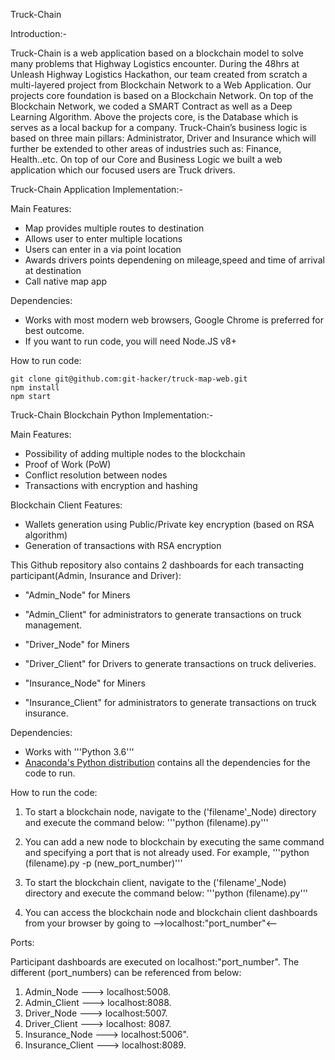 Truck-Chain

Introduction:-

Truck-Chain is a web application based on a blockchain model to solve many problems that Highway Logistics encounter. During the 48hrs at Unleash Highway Logistics Hackathon, our team created from scratch a multi-layered project from Blockchain Network to a Web Application. 
Our projects core foundation is based on a Blockchain Network. On top of the Blockchain Network, we coded a SMART Contract as well as a Deep Learning Algorithm. Above the projects core, is the Database which is serves as a local backup for a company. Truck-Chain’s business logic is based on three main pillars: Administrator, Driver and Insurance which will further be extended to other areas of industries such as: Finance, Health..etc. On top of our Core and Business Logic we built a web application which our focused users are Truck drivers. 

Truck-Chain Application Implementation:-

Main Features:

- Map provides multiple routes to destination
- Allows user to enter multiple locations
- Users can enter in a via point location
- Awards drivers points dependening on mileage,speed and time of arrival at destination
- Call native map app

Dependencies:

- Works with most modern web browsers, Google Chrome is preferred for best outcome.
- If you want to run code, you will need Node.JS v8+

How to run code:
```Shell
git clone git@github.com:git-hacker/truck-map-web.git
npm install
npm start
```
Truck-Chain Blockchain Python Implementation:-


Main Features:

- Possibility of adding multiple nodes to the blockchain
- Proof of Work (PoW)
- Conflict resolution between nodes
- Transactions with encryption and hashing


Blockchain Client Features:

- Wallets generation using Public/Private key encryption (based on RSA algorithm)
- Generation of transactions with RSA encryption 

This Github repository also contains 2 dashboards for each transacting participant(Admin, Insurance and Driver): 

- "Admin_Node" for Miners 
- "Admin_Client" for administrators to generate transactions on truck management.

- "Driver_Node" for Miners 
- "Driver_Client" for Drivers to generate transactions on truck deliveries. 

- "Insurance_Node" for Miners 
- "Insurance_Client" for administrators to generate transactions on truck insurance. 


Dependencies:

- Works with '''Python 3.6'''
- [Anaconda's Python distribution](https://www.continuum.io/downloads) contains all the dependencies for the code to run.


How to run the code:

1. To start a blockchain node, navigate to the ('filename'_Node) directory and execute the command below:
'''python (filename).py'''

2. You can add a new node to blockchain by executing the same command and specifying a port that is not already used. For example, '''python (filename).py -p (new_port_number)'''

3. To start the blockchain client, navigate to the ('filename'_Node) directory and execute the command below:
'''python (filename).py'''

4. You can access the blockchain node and blockchain client dashboards from your browser by going to -->localhost:"port_number"<--

Ports:

Participant dashboards are executed on localhost:"port_number". The different (port_numbers) can be referenced from below:
1. Admin_Node ---> localhost:5008.
2. Admin_Client ---> localhost:8088.
3. Driver_Node ---> localhost:5007.
4. Driver_Client ---> localhost: 8087.
5. Insurance_Node ---> localhost:5006".
6. Insurance_Client ---> localhost:8089.
